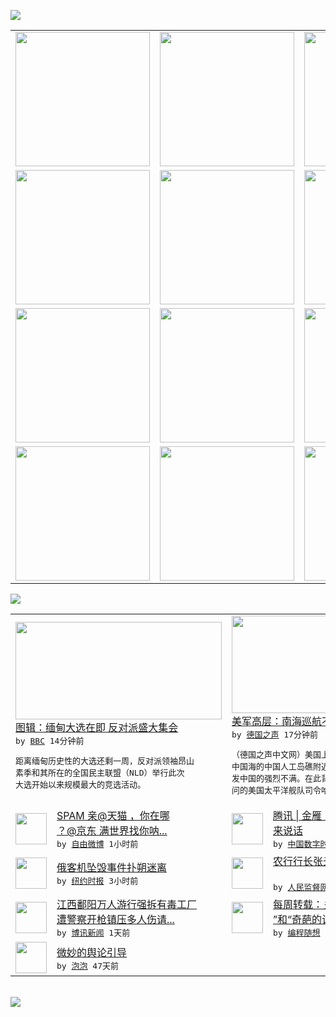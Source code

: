 

<a href="https://github.com/greatfire/z/raw/master/FreeBrowser.apk"><img src="https://raw.githubusercontent.com/greatfire/wiki/master/x/header.png" /></a><table><tr><td width="262" align="center" valign="center"><a href="https://github.com/greatfire/wiki/wiki/nyt" title="纽约时报中文网 国际纵览"><img src="https://raw.githubusercontent.com/greatfire/wiki/master/x/nyt_flag.png" width="215"/></a></td><td width="262" align="center" valign="center"><a href="https://github.com/greatfire/wiki/wiki/dw" title=""><img src="https://raw.githubusercontent.com/greatfire/wiki/master/x/dw_flag.png" width="215"/></a></td><td width="262" align="center" valign="center"><a href="https://github.com/greatfire/wiki/wiki/rmjd" title=""><img src="https://raw.githubusercontent.com/greatfire/wiki/master/x/rmjd_flag.png" width="215"/></a></td></tr><tr><td width="262" align="center" valign="center"><a href="https://github.com/paopaonetizen/website" title="泡泡 - 未经审查的互联网信息"><img src="https://raw.githubusercontent.com/greatfire/wiki/master/x/pp_flag.png" width="215"/></a></td><td width="262" align="center" valign="center"><a href="https://github.com/getlantern/mirror" title="以及自由微博和GreatFire.org官方中文论坛"><img src="https://raw.githubusercontent.com/greatfire/wiki/master/x/lantern_flag.png" width="215"/></a></td><td width="262" align="center" valign="center"><a href="https://github.com/cdtmirrors/m/" title=""><img src="https://raw.githubusercontent.com/greatfire/wiki/master/x/cdt_flag.png" width="215"/></a></td></tr><tr><td width="262" align="center" valign="center"><a href="https://github.com/program-think/blog" title="编程随想的博客"><img src="https://raw.githubusercontent.com/greatfire/wiki/master/x/pt_flag.png" width="215"/></a></td><td width="262" align="center" valign="center"><a href="https://github.com/greatfire/wiki/wiki/bbc" title=""><img src="https://raw.githubusercontent.com/greatfire/wiki/master/x/bbc_flag.png" width="215"/></a></td><td width="262" align="center" valign="center"><a href="https://github.com/freeweibo/s" title="自由微博 - 匿名和不受屏蔽的新浪微博搜索"><img src="https://raw.githubusercontent.com/greatfire/wiki/master/x/fw_flag.png" width="215"/></a></td></tr><tr><td width="262" align="center" valign="center"><a href="https://github.com/greatfire/wiki/wiki/google" title=""><img src="https://raw.githubusercontent.com/greatfire/wiki/master/x/google_flag.png" width="215"/></a></td><td width="262" align="center" valign="center"><a href="https://github.com/bxnews/boxun" title=""><img src="https://raw.githubusercontent.com/greatfire/wiki/master/x/bx_flag.png" width="215"/></a></td><td width="262" align="center" valign="center"><a href="https://github.com/greatfire/wiki/wiki/open-source" title="欢迎访问GreatFire.org开发者项目网站"><img src="https://raw.githubusercontent.com/greatfire/wiki/master/x/open-source_flag.png" width="215"/></a></td></tr></table><img src="https://raw.githubusercontent.com/greatfire/wiki/master/x/newsfeed text.png" /><table cols="4"><tr><td colspan="2" width="380"><a href="http://www.bbc.com/zhongwen/simp/world/2015/11/151103_pic_myanmar_election"><img src="http://a.files.bbci.co.uk/worldservice/live/assets/images/2015/11/03/151103064615_myanmars_suu_kyi_supporters_144x81__nocredit.jpg" width="330" height="156"/></a></br><a href="http://www.bbc.com/zhongwen/simp/world/2015/11/151103_pic_myanmar_election">图辑：缅甸大选在即 反对派盛大集会</a></br><kbd> by <a href="http://www.bbc.co.uk/zhongwen/simp">BBC</a> 14分钟前 </kbd></br><pre>距离缅甸历史性的大选还剩一周，反对派领袖昂山<br/>素季和其所在的全国民主联盟（NLD）举行此次<br/>大选开始以来规模最大的竞选活动。</pre></td><td colspan="2" width="380"><a href="http://dw.com/p/1Gydq?maca=chi-GK-text-greatfire-all-chinese-15625-xml-mrss"><img src="http://www.dw.com/image/0,,18822732_302,00.jpg" width="330" height="156"/></a></br><a href="http://dw.com/p/1Gydq?maca=chi-GK-text-greatfire-all-chinese-15625-xml-mrss">美军高层：南海巡航不应被视为威胁</a></br><kbd> by <a href="http://dw.de">德国之声</a> 17分钟前 </kbd></br><pre>（德国之声中文网）美国上周二派遣驱逐舰进入南<br/>中国海的中国人工岛礁附近12海里水域巡航，引<br/>发中国的强烈不满。在此背景下，正在中国进行访<br/>问的美国太平洋舰队司令哈里斯...</pre></td></tr><tr><td><img src="http://ww1.sinaimg.cn/large/5e0b3d25gw1exnrzunrgcj20sq0j4gqx.jpg" width="50" height="50"/></td><td width="280"><a href="https://freeweibo.com/weibo/3905107282252202">SPAM 亲@天猫 ，你在哪<br/>？@京东 满世界找你呐...</a></br><kbd> by <a href="https://freeweibo.com/">自由微博</a> 1小时前 </kbd></td><td><img src="http://chinadigitaltimes.net/chinese/files/2015/11/%E4%BF%84%E7%BD%97%E6%96%AF%E6%96%87%E5%AD%A6.jpg" width="50" height="50"/></td><td width="280"><a href="http://feedproxy.google.com/~r/chinadigitaltimes/IyPt/~3/hTvPpAWs2Ck/">腾讯 | 金雁：总要有人站出<br/>来说话</a></br><kbd> by <a href="http://chinadigitaltimes.net/chinese/">中国数字时代</a> 1小时前 </kbd></td></tr><tr><td><img src="https://raw.githubusercontent.com/greatfire/wiki/master/x/nyt_logo.png" width="50" height="50"/></td><td width="280"><a href="https://d3qlz4p8smvoli.cloudfront.net/world/20151103/c03plane/">俄客机坠毁事件扑朔迷离</a></br><kbd> by <a href="http://m.cn.nytimes.com/">纽约时报</a> 3小时前 </kbd></td><td><img src="http://www.rmjdw.com/uploads/allimg/151102/1543591316-0.jpg" width="50" height="50"/></td><td width="280"><a href="http://www.rmjdw.com//fanfuqianshao/20151102/15226.html">农行行长张云被带走协助调查?<br/> </a></br><kbd> by <a href="http://www.rmjdw.com/">人民监督网</a> 1天前 </kbd></td></tr><tr><td><img src="http://www.boxun.com/news/images/2015/11/201511020105china1.jpg" width="50" height="50"/></td><td width="280"><a href="http://www.boxun.com/news/gb/china/2015/11/201511020105.shtml">江西鄱阳万人游行强拆有毒工厂<br/>遭警察开枪镇压多人伤请...</a></br><kbd> by <a href="http://www.boxun.com">博讯新闻</a> 1天前 </kbd></td><td><img src="http://lh6.googleusercontent.com/MH162mSTCHN2J7iuXf6MlEXTZBCYTg2RNQoRlRpGnqfV8V8uFBilZ_i3KV95WU4nptN78DgJFesUjnmfg9mewa0OOJ-kqX1ThmWGzDaCofbLF-JsDb2dYvbiLrkpliX0EEt0y_6P6Q" width="50" height="50"/></td><td width="280"><a href="http://feedproxy.google.com/~r/programthink/~3/2g8zsytIIO8/weekly-share-93.html">每周转载：关于“全面放开二孩<br/>”和“奇葩的计生政策”...</a></br><kbd> by <a href="http://program-think.blogspot.com">编程随想</a> 2天前 </kbd></td></tr><tr><td><img src="https://raw.githubusercontent.com/greatfire/wiki/master/x/pp_logo.png" width="50" height="50"/></td><td width="280"><a href="https://pao-pao.net/article/626">微妙的舆论引导</a></br><kbd> by <a href="https://pao-pao.net">泡泡</a> 47天前 </kbd></td></table></br><a href="https://github.com/greatfire/z/raw/master/FreeBrowser.apk"><img src="https://raw.githubusercontent.com/greatfire/wiki/master/x/download app.png" /></a>